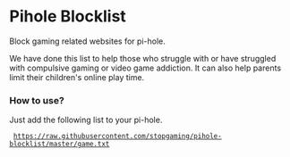 # Pihole Blocklist
Block gaming related websites for pi-hole.

<p>We have done this list to help those who struggle with or have struggled with compulsive gaming or video game addiction. It can also help parents limit their children's online play time.</p>

### How to use?
Just add the following list to your pi-hole.

<code> https://raw.githubusercontent.com/stopgaming/pihole-blocklist/master/game.txt </code>
